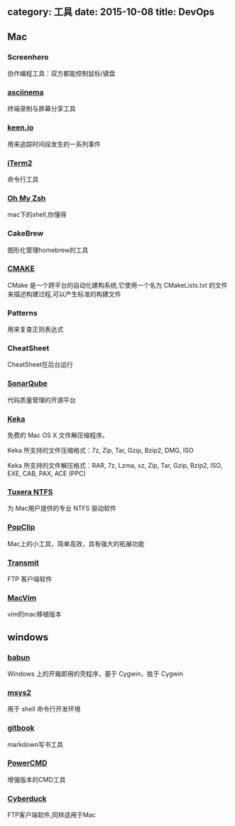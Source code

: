 category: 工具
date: 2015-10-08
title: DevOps
---
## Mac

### Screenhero
协作编程工具：双方都能控制鼠标/键盘

### [asciinema](https://asciinema.org)
终端录制与屏幕分享工具

### [keen.io](https://keen.io)
用来追踪时间段发生的一系列事件

### [iTerm2](http://www.iterm2.com/)
命令行工具 

### [Oh My Zsh](http://ohmyz.sh/)
mac下的shell,你懂得

### CakeBrew
图形化管理homebrew的工具

### [CMAKE](https://cmake.org/)
CMake 是一个跨平台的自动化建构系统,它使用一个名为 CMakeLists.txt 的文件来描述构建过程,可以产生标准的构建文件

### Patterns
用来复查正则表达式

### CheatSheet
CheatSheet在后台运行

### [SonarQube](http://www.sonarqube.org/)
代码质量管理的开源平台

### [Keka](http://www.kekaosx.com/zh-cn/)
免费的 Mac OS X 文件解压缩程序。

Keka 所支持的文件压缩格式：7z, Zip, Tar, Gzip, Bzip2, DMG, ISO

Keka 所支持的文件解压格式：RAR, 7z, Lzma, xz, Zip, Tar, Gzip, Bzip2, ISO, EXE, CAB, PAX, ACE (PPC)

### [Tuxera NTFS](http://www.tuxera.com/products/tuxera-ntfs-for-mac/)
为 Mac用户提供的专业 NTFS 驱动软件

### [PopClip](http://sspai.com/25483)
Mac上的小工具，简单高效，具有强大的拓展功能

### [Transmit]()
FTP 客户端软件

### [MacVim](http://www.macupdate.com/app/mac/25988/macvim)
vim的mac移植版本

## windows

### [babun](http://babun.github.io/)
Windows 上的开箱即用的壳程序，基于 Cygwin，胜于 Cygwin

### [msys2](http://msys2.github.io/)
用于 shell 命令行开发环境

### [gitbook]()
markdown写书工具

### [PowerCMD](http://www.powercmd.com/)
增强版本的CMD工具

### [Cyberduck](https://cyberduck.io/)
FTP客户端软件,同样适用于Mac




